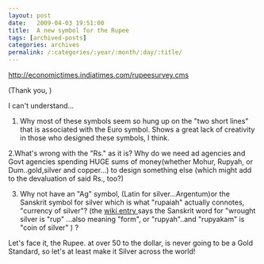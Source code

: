 ```yaml
---
layout: post
date:	2009-04-03 19:51:00
title:  A new symbol for the Rupee
tags: [archived-posts]
categories: archives
permalink: /:categories/:year/:month/:day/:title/
---
```

http://economictimes.indiatimes.com/rupeesurvey.cms

(Thank you, <LJ user="enigmaticash">)

I can't understand...

1. Why most of these symbols seem so hung up on the "two short lines" that is associated with the Euro symbol. Shows a great lack of creativity in those who designed these symbols, I think.


2.What's wrong with the "Rs." as it is? Why do we need ad agencies and Govt agencies spending HUGE sums of money(whether Mohur, Rupyah, or Dum..gold,silver and copper...) to design something else (which might add to the devaluation of said Rs., too?)

3. Why not have an "Ag" symbol, (Latin for silver...Argentum)or  the Sanskrit symbol for silver which is what "rupaiah" actually connotes, "currency of silver"? (the <a href="http://en.wikipedia.org/wiki/Rupee"> wiki entry </a> says the Sanskrit word for "wrought silver is "rup"  ...also meaning "form", or "rupyah"..and "rupyakam" is "coin of silver" ) ? 

Let's face it, the Rupee. at over 50 to the dollar, is never going to be a Gold Standard, so let's at least make it Silver across the world!
